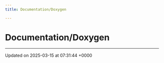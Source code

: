 ```yaml
---
title: Documentation/Doxygen

---
```


# Documentation/Doxygen








-------------------------------

Updated on 2025-03-15 at 07:31:44 +0000
